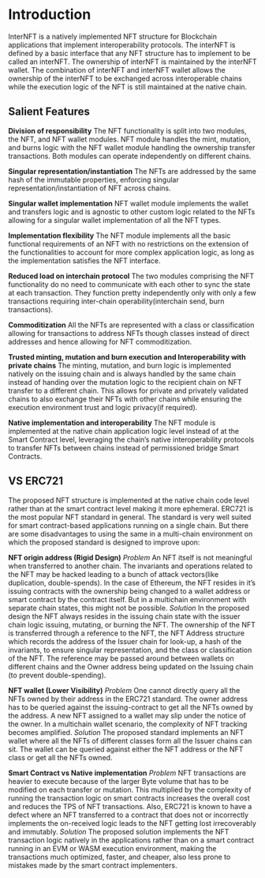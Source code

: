 # Introduction

InterNFT is a natively implemented NFT structure for Blockchain applications that implement interoperability protocols. The interNFT is defined by a basic interface that any NFT structure has to implement to be called an interNFT. The ownership of interNFT is maintained by the interNFT wallet. The combination of interNFT and interNFT wallet allows the ownership of the interNFT to be exchanged across interoperable chains while the execution logic of the NFT is still maintained at the native chain.

## Salient Features 
**Division of responsibility**
The NFT functionality is split into two modules, the NFT, and NFT wallet modules. NFT module handles the mint, mutation, and burns logic with the NFT wallet module handling the ownership transfer transactions. Both modules can operate independently on different chains.

**Singular representation/instantiation**
The NFTs are addressed by the same hash of the immutable properties, enforcing singular representation/instantiation of NFT across chains.

**Singular wallet implementation**
NFT wallet module implements the wallet and transfers logic and is agnostic to other custom logic related to the NFTs allowing for a singular wallet implementation of all the NFT types. 

**Implementation flexibility**
The NFT module implements all the basic functional requirements of an NFT with no restrictions on the extension of the functionalities to account for more complex application logic, as long as the implementation satisfies the NFT interface.

**Reduced load on interchain protocol**
The two modules comprising the NFT functionality do no need to communicate with each other to sync the state at each transaction. They function pretty independently only with only a few transactions requiring inter-chain operability(interchain send, burn transactions).

**Commoditization**
All the NFTs are represented with a class or classification allowing for transactions to address NFTs though classes instead of direct addresses and hence allowing for NFT commoditization.

**Trusted minting, mutation and burn execution and Interoperability with private chains**
 The minting, mutation, and burn logic is implemented natively on the issuing chain and is always handled by the same chain instead of handing over the mutation logic to the recipient chain on NFT transfer to a different chain. This allows for private and privately validated chains to also exchange their NFTs with other chains while ensuring the execution environment trust and logic privacy(if required).

**Native implementation and interoperability**
The NFT module is implemented at the native chain application logic level instead of at the Smart Contract level, leveraging the chain’s native interoperability protocols to transfer NFTs between chains instead of permissioned bridge Smart Contracts.


## VS ERC721

The proposed NFT structure is implemented at the native chain code level rather than at the smart contract level making it more ephemeral. ERC721 is the most popular NFT standard in general. The standard is very well suited for smart contract-based applications running on a single chain. But there are some disadvantages to using the same in a multi-chain environment on which the proposed standard is designed to improve upon:

**NFT origin address (Rigid Design)**
*Problem*
An NFT itself is not meaningful when transferred to another chain. The invariants and operations related to the NFT may be hacked leading to a bunch of attack vectors(like duplication, double-spends). In the case of Ethereum, the NFT resides in it’s issuing contracts with the ownership being changed to a wallet address or smart contract by the contract itself. But in a multichain environment with separate chain states, this might not be possible.
*Solution*
In the proposed design the NFT always resides in the issuing chain state with the issuer chain logic issuing, mutating, or burning the NFT. The ownership of the NFT is transferred through a reference to the NFT, the NFT Address structure which records the address of the Issuer chain for look-up, a hash of the invariants, to ensure singular representation, and the class or classification of the NFT. The reference may be passed around between wallets on different chains and the Owner address being updated on the Issuing chain (to prevent double-spending).

**NFT wallet (Lower Visibility)**
*Problem*
One cannot directly query all the NFTs owned by their address in the ERC721 standard. The owner address has to be queried against the issuing-contract to get all the NFTs owned by the address. A new NFT assigned to a wallet may slip under the notice of the owner. In a multichain wallet scenario, the complexity of NFT tracking becomes amplified.
*Solution*
The proposed standard implements an NFT wallet where all the NFTs of different classes form all the Issuer chains can sit. The wallet can be queried against either the NFT address or the NFT class or get all the NFTs owned.

**Smart Contract vs Native implementation**
*Problem*
NFT transactions are heavier to execute because of the larger Byte volume that has to be modified on each transfer or mutation. This multiplied by the complexity of running the transaction logic on smart contracts increases the overall cost and reduces the TPS of NFT transactions. Also, ERC721 is known to have a defect where an NFT transferred to a contract that does not or incorrectly implements the on-received logic leads to the NFT getting lost irrecoverably and immutably.
*Solution*
The proposed solution implements the NFT transaction logic natively in the applications rather than on a smart contract running in an EVM or WASM execution environment, making the transactions much optimized, faster, and cheaper, also less prone to mistakes made by the smart contract implementers.

